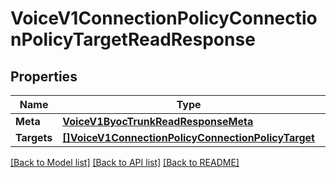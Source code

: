 # VoiceV1ConnectionPolicyConnectionPolicyTargetReadResponse

## Properties

Name | Type | Description | Notes
------------ | ------------- | ------------- | -------------
**Meta** | [**VoiceV1ByocTrunkReadResponseMeta**](voice_v1_byoc_trunkReadResponse_meta.md) |  | [optional] 
**Targets** | [**[]VoiceV1ConnectionPolicyConnectionPolicyTarget**](voice.v1.connection_policy.connection_policy_target.md) |  | [optional] 

[[Back to Model list]](../README.md#documentation-for-models) [[Back to API list]](../README.md#documentation-for-api-endpoints) [[Back to README]](../README.md)


